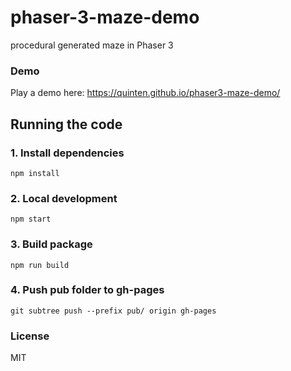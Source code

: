 # phaser-3-maze-demo

procedural generated maze in Phaser 3

### Demo

Play a demo here: https://quinten.github.io/phaser3-maze-demo/

## Running the code

### 1. Install dependencies

```
npm install
```

### 2. Local development

```
npm start
```

### 3. Build package

```
npm run build
```

### 4. Push pub folder to gh-pages

```
git subtree push --prefix pub/ origin gh-pages
```

### License

MIT
